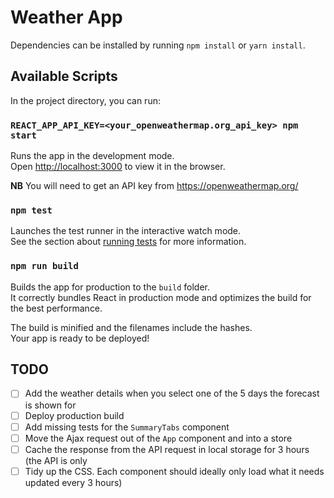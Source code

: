 # Weather App

Dependencies can be installed by running `npm install` or `yarn install`.

## Available Scripts

In the project directory, you can run:

### `REACT_APP_API_KEY=<your_openweathermap.org_api_key> npm start`

Runs the app in the development mode.<br>
Open [http://localhost:3000](http://localhost:3000) to view it in the browser.

**NB** You will need to get an API key from https://openweathermap.org/

### `npm test`

Launches the test runner in the interactive watch mode.<br>
See the section about [running tests](#running-tests) for more information.

### `npm run build`

Builds the app for production to the `build` folder.<br>
It correctly bundles React in production mode and optimizes the build for the best performance.

The build is minified and the filenames include the hashes.<br>
Your app is ready to be deployed!

## TODO
- [  ] Add the weather details when you select one of the 5 days the forecast is shown for
- [  ] Deploy production build
- [  ] Add missing tests for the `SummaryTabs` component
- [  ] Move the Ajax request out of the `App` component and into a store
- [  ] Cache the response from the API request in local storage for 3 hours (the API is only
- [  ] Tidy up the CSS. Each component should ideally only load what it needs
  updated every 3 hours)
